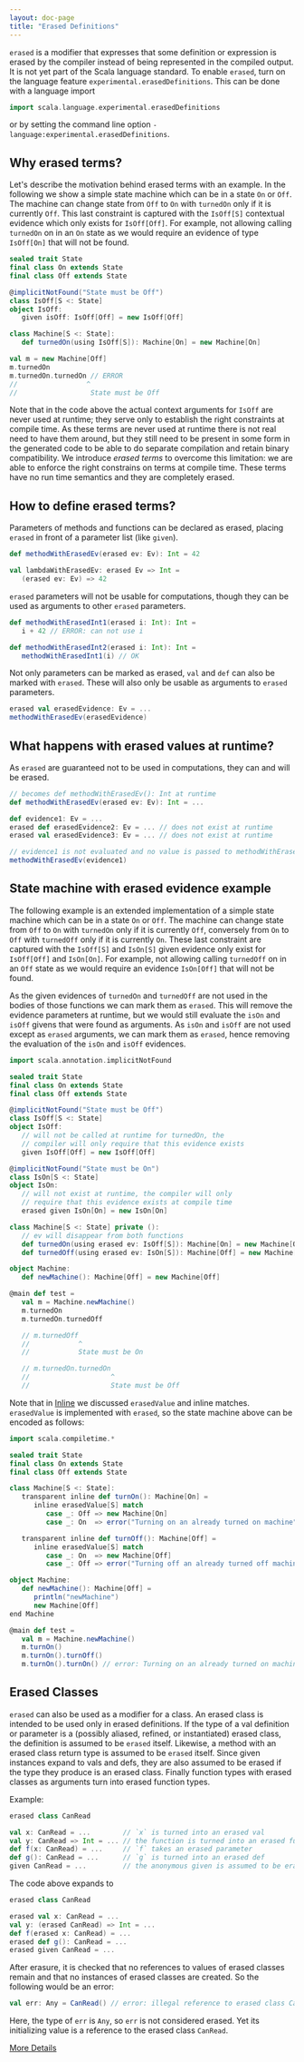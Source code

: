 ```yaml
---
layout: doc-page
title: "Erased Definitions"
---
```


`erased` is a modifier that expresses that some definition or expression is erased by the compiler instead of being represented in the compiled output. It is not yet part of the Scala language standard. To enable `erased`, turn on the language feature
`experimental.erasedDefinitions`. This can be done with a language import
```scala
import scala.language.experimental.erasedDefinitions
```
or by setting the command line option `-language:experimental.erasedDefinitions`.
## Why erased terms?

Let's describe the motivation behind erased terms with an example. In the
following we show a simple state machine which can be in a state `On` or `Off`.
The machine can change state from `Off` to `On` with `turnedOn` only if it is
currently `Off`. This last constraint is captured with the `IsOff[S]` contextual
evidence which only exists for `IsOff[Off]`. For example, not allowing calling
`turnedOn` on in an `On` state as we would require an evidence of type
`IsOff[On]` that will not be found.

```scala
sealed trait State
final class On extends State
final class Off extends State

@implicitNotFound("State must be Off")
class IsOff[S <: State]
object IsOff:
   given isOff: IsOff[Off] = new IsOff[Off]

class Machine[S <: State]:
   def turnedOn(using IsOff[S]): Machine[On] = new Machine[On]

val m = new Machine[Off]
m.turnedOn
m.turnedOn.turnedOn // ERROR
//                 ^
//                  State must be Off
```

Note that in the code above the actual context arguments for `IsOff` are never
used at runtime; they serve only to establish the right constraints at compile
time. As these terms are never used at runtime there is not real need to have
them around, but they still need to be present in some form in the generated
code to be able to do separate compilation and retain binary compatibility. We
introduce _erased terms_ to overcome this limitation: we are able to enforce the
right constrains on terms at compile time. These terms have no run time
semantics and they are completely erased.

## How to define erased terms?

Parameters of methods and functions can be declared as erased, placing `erased`
in front of a parameter list (like `given`).

```scala
def methodWithErasedEv(erased ev: Ev): Int = 42

val lambdaWithErasedEv: erased Ev => Int =
   (erased ev: Ev) => 42
```

`erased` parameters will not be usable for computations, though they can be used
as arguments to other `erased` parameters.

```scala
def methodWithErasedInt1(erased i: Int): Int =
   i + 42 // ERROR: can not use i

def methodWithErasedInt2(erased i: Int): Int =
   methodWithErasedInt1(i) // OK
```

Not only parameters can be marked as erased, `val` and `def` can also be marked
with `erased`. These will also only be usable as arguments to `erased`
parameters.

```scala
erased val erasedEvidence: Ev = ...
methodWithErasedEv(erasedEvidence)
```

## What happens with erased values at runtime?

As `erased` are guaranteed not to be used in computations, they can and will be
erased.

```scala
// becomes def methodWithErasedEv(): Int at runtime
def methodWithErasedEv(erased ev: Ev): Int = ...

def evidence1: Ev = ...
erased def erasedEvidence2: Ev = ... // does not exist at runtime
erased val erasedEvidence3: Ev = ... // does not exist at runtime

// evidence1 is not evaluated and no value is passed to methodWithErasedEv
methodWithErasedEv(evidence1)
```

## State machine with erased evidence example

The following example is an extended implementation of a simple state machine
which can be in a state `On` or `Off`. The machine can change state from `Off`
to `On` with `turnedOn` only if it is currently `Off`, conversely from `On` to
`Off` with `turnedOff` only if it is currently `On`. These last constraint are
captured with the `IsOff[S]` and `IsOn[S]` given evidence only exist for
`IsOff[Off]` and `IsOn[On]`. For example, not allowing calling `turnedOff` on in
an `Off` state as we would require an evidence `IsOn[Off]` that will not be
found.

As the given evidences of `turnedOn` and `turnedOff` are not used in the
bodies of those functions we can mark them as `erased`. This will remove the
evidence parameters at runtime, but we would still evaluate the `isOn` and
`isOff` givens that were found as arguments. As `isOn` and `isOff` are not
used except as `erased` arguments, we can mark them as `erased`, hence removing
the evaluation of the `isOn` and `isOff` evidences.

```scala
import scala.annotation.implicitNotFound

sealed trait State
final class On extends State
final class Off extends State

@implicitNotFound("State must be Off")
class IsOff[S <: State]
object IsOff:
   // will not be called at runtime for turnedOn, the
   // compiler will only require that this evidence exists
   given IsOff[Off] = new IsOff[Off]

@implicitNotFound("State must be On")
class IsOn[S <: State]
object IsOn:
   // will not exist at runtime, the compiler will only
   // require that this evidence exists at compile time
   erased given IsOn[On] = new IsOn[On]

class Machine[S <: State] private ():
   // ev will disappear from both functions
   def turnedOn(using erased ev: IsOff[S]): Machine[On] = new Machine[On]
   def turnedOff(using erased ev: IsOn[S]): Machine[Off] = new Machine[Off]

object Machine:
   def newMachine(): Machine[Off] = new Machine[Off]

@main def test =
   val m = Machine.newMachine()
   m.turnedOn
   m.turnedOn.turnedOff

   // m.turnedOff
   //            ^
   //            State must be On

   // m.turnedOn.turnedOn
   //                    ^
   //                    State must be Off
```

Note that in [Inline](../metaprogramming/inline.md) we discussed `erasedValue` and inline
matches. `erasedValue` is implemented with `erased`, so the state machine above
can be encoded as follows:

```scala
import scala.compiletime.*

sealed trait State
final class On extends State
final class Off extends State

class Machine[S <: State]:
   transparent inline def turnOn(): Machine[On] =
      inline erasedValue[S] match
         case _: Off => new Machine[On]
         case _: On  => error("Turning on an already turned on machine")

   transparent inline def turnOff(): Machine[Off] =
      inline erasedValue[S] match
         case _: On  => new Machine[Off]
         case _: Off => error("Turning off an already turned off machine")

object Machine:
   def newMachine(): Machine[Off] =
      println("newMachine")
      new Machine[Off]
end Machine

@main def test =
   val m = Machine.newMachine()
   m.turnOn()
   m.turnOn().turnOff()
   m.turnOn().turnOn() // error: Turning on an already turned on machine
```

## Erased Classes

`erased` can also be used as a modifier for a class. An erased class is intended to be used only in erased definitions. If the type of a val definition or parameter is
a (possibly aliased, refined, or instantiated) erased class, the definition is assumed to be `erased` itself. Likewise, a method with an erased class return type is assumed to be `erased` itself. Since given instances expand to vals and defs, they are also assumed to be erased if the type they produce is an erased class. Finally
function types with erased classes as arguments turn into erased function types.

Example:
```scala
erased class CanRead

val x: CanRead = ...        // `x` is turned into an erased val
val y: CanRead => Int = ... // the function is turned into an erased function
def f(x: CanRead) = ...     // `f` takes an erased parameter
def g(): CanRead = ...      // `g` is turned into an erased def
given CanRead = ...         // the anonymous given is assumed to be erased
```
The code above expands to
```scala
erased class CanRead

erased val x: CanRead = ...
val y: (erased CanRead) => Int = ...
def f(erased x: CanRead) = ...
erased def g(): CanRead = ...
erased given CanRead = ...
```
After erasure, it is checked that no references to values of erased classes remain and that no instances of erased classes are created. So the following would be an error:
```scala
val err: Any = CanRead() // error: illegal reference to erased class CanRead
```
Here, the type of `err` is `Any`, so `err` is not considered erased. Yet its initializing value is a reference to the erased class `CanRead`.

[More Details](./erased-defs-spec.md)
